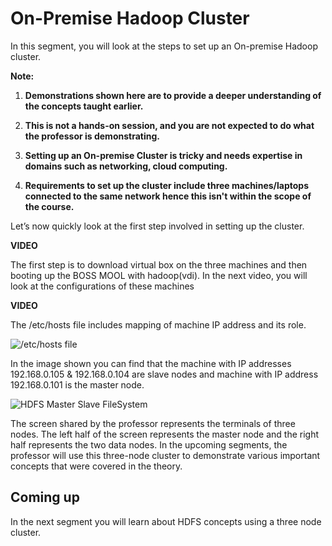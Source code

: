 # On-Premise Hadoop Cluster

In this segment, you will look at the steps to set up an On-premise Hadoop cluster.

**Note:**

1. **Demonstrations shown here are to provide a deeper understanding of the concepts taught earlier.**

2. **This is not a hands-on session, and you are not expected to do what the professor is demonstrating.**

3. **Setting up an On-premise Cluster is tricky and needs expertise in domains such as networking, cloud computing.**

4. **Requirements to set up the cluster include three machines/laptops connected to the same network hence this isn't within the scope of the course.**

Let’s now quickly look at the first step involved in setting up the cluster.

**VIDEO**

The first step is to download virtual box on the three machines and then booting up the BOSS MOOL with hadoop(vdi). In the next video, you will look at the configurations of these machines

**VIDEO**

The /etc/hosts file includes mapping of machine IP address and its role.

![/etc/hosts file](https://i.ibb.co/884MBty/etc-hosts-file.png)

In the image shown you can find that the machine with IP addresses 192.168.0.105 & 192.168.0.104 are slave nodes and machine with IP address 192.168.0.101 is the master node.

![HDFS Master Slave FileSystem](https://i.ibb.co/YWvwCrT/HDFS-Master-Slave-File-System.png)

The screen shared by the professor represents the terminals of three nodes. The left half of the screen represents the master node and the right half represents the two data nodes. In the upcoming segments, the professor will use this three-node cluster to demonstrate various important concepts that were covered in the theory.

## Coming up

In the next segment you will learn about HDFS concepts using a three node cluster.

